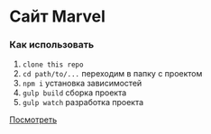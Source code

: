 # Сайт Marvel

### Как использовать

1. ```clone this repo```  
2. ```cd path/to/...```   переходим в папку с проектом
3. ```npm i```            установка зависимостей
4. ```gulp build```       сборка проекта
5. ```gulp watch```       разработка проекта

[Посмотреть](https://vanyasofroni.github.io/marvel-site/)